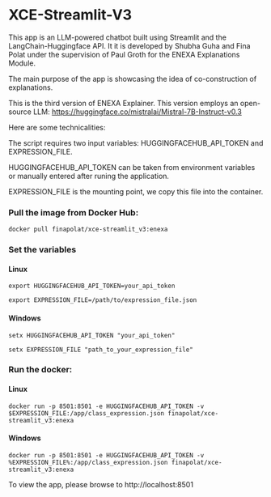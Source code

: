 ﻿# XCE-Streamlit-V3

This app is an LLM-powered chatbot built using Streamlit and the LangChain-Huggingface API. It it is developed by Shubha Guha and Fina Polat under the supervision of Paul Groth for the ENEXA Explanations Module. 

The main purpose of the app is showcasing the idea of co-construction of explanations.

This is the third version of ENEXA Explainer. This version employs an open-source LLM: https://huggingface.co/mistralai/Mistral-7B-Instruct-v0.3 

Here are some technicalities:

The script requires two input variables: HUGGINGFACEHUB_API_TOKEN and EXPRESSION_FILE.

HUGGINGFACEHUB_API_TOKEN can be taken from environment variables or manually entered after runing the application.

EXPRESSION_FILE is the mounting point, we copy this file into the container. 
 

### Pull the image from Docker Hub:
`docker pull finapolat/xce-streamlit_v3:enexa`

### Set the variables
#### Linux
`export HUGGINGFACEHUB_API_TOKEN=your_api_token`

`export EXPRESSION_FILE=/path/to/expression_file.json`

#### Windows
`setx HUGGINGFACEHUB_API_TOKEN "your_api_token"`

`setx EXPRESSION_FILE "path_to_your_expression_file"`

### Run the docker:

#### Linux
`docker run -p 8501:8501 -e HUGGINGFACEHUB_API_TOKEN -v $EXPRESSION_FILE:/app/class_expression.json finapolat/xce-streamlit_v3:enexa`

#### Windows
`docker run -p 8501:8501 -e HUGGINGFACEHUB_API_TOKEN -v %EXPRESSION_FILE%:/app/class_expression.json finapolat/xce-streamlit_v3:enexa`

To view the app, please browse to http://localhost:8501
